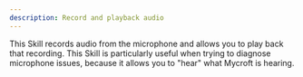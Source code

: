 ```yaml
---
description: Record and playback audio
---
```

This Skill records audio from the microphone and allows you to play back that recording. This Skill is particularly useful when trying to diagnose microphone issues, because it allows you to "hear" what Mycroft is hearing.
